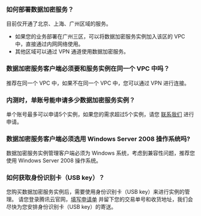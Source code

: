 ### 如何部署数据加密服务？
目前仅开通了北京、上海、广州区域的服务。
- 如果您的业务部署在广州三区，可以将数据加密服务实例加入该区的 VPC 中，直接通过内网网络使用。
- 其他区域可以通过 VPN 通道使用数据加密服务。

### 数据加密服务客户端必须要和服务实例在同一个 VPC 中吗？
推荐在同一个 VPC 中，如果不在同一个 VPC 中，您可以通过 VPN 进行连接。

### 内测时，单账号能申请多少数据加密服务实例？
单个账号最多可以申请5个实例，如果您的需求超过5个实例，请您 [联系我们](https://cloud.tencent.com/about/connect) 进行申请。

### 数据加密服务客户端必须选用 Windows Server 2008 操作系统吗?
数据加密服务实例管理客户端必须为 Windows 系统，考虑到兼容性问题，推荐您使用 Windows Server 2008 操作系统。

### 如何获取身份识别卡（USB key）？
您购买数据加密服务实例后，需要使用身份识别卡（USB key）来进行实例的管理。
请您登录腾讯云官网，[填写申请单](https://console.cloud.tencent.com/workorder/category) 并留下您的交易单号和收货地址，我们会尽快为您安排身份识别卡（USB key）的寄送。
